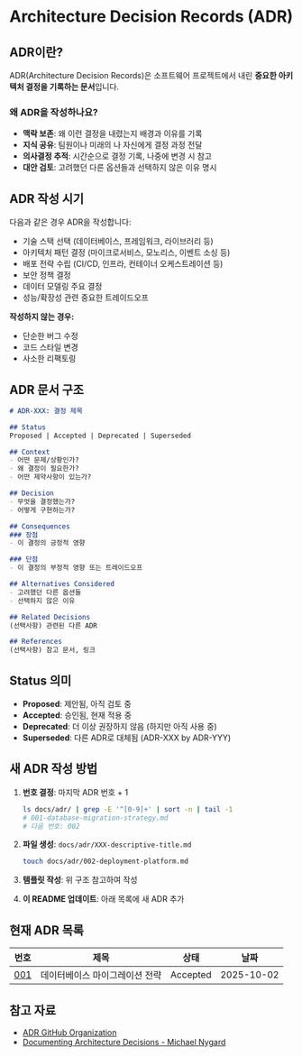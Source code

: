 # Architecture Decision Records (ADR)

## ADR이란?

ADR(Architecture Decision Records)은 소프트웨어 프로젝트에서 내린 **중요한 아키텍처 결정을 기록하는 문서**입니다.

### 왜 ADR을 작성하나요?

- **맥락 보존**: 왜 이런 결정을 내렸는지 배경과 이유를 기록
- **지식 공유**: 팀원이나 미래의 나 자신에게 결정 과정 전달
- **의사결정 추적**: 시간순으로 결정 기록, 나중에 변경 시 참고
- **대안 검토**: 고려했던 다른 옵션들과 선택하지 않은 이유 명시

## ADR 작성 시기

다음과 같은 경우 ADR을 작성합니다:

- 기술 스택 선택 (데이터베이스, 프레임워크, 라이브러리 등)
- 아키텍처 패턴 결정 (마이크로서비스, 모노리스, 이벤트 소싱 등)
- 배포 전략 수립 (CI/CD, 인프라, 컨테이너 오케스트레이션 등)
- 보안 정책 결정
- 데이터 모델링 주요 결정
- 성능/확장성 관련 중요한 트레이드오프

**작성하지 않는 경우:**
- 단순한 버그 수정
- 코드 스타일 변경
- 사소한 리팩토링

## ADR 문서 구조

```markdown
# ADR-XXX: 결정 제목

## Status
Proposed | Accepted | Deprecated | Superseded

## Context
- 어떤 문제/상황인가?
- 왜 결정이 필요한가?
- 어떤 제약사항이 있는가?

## Decision
- 무엇을 결정했는가?
- 어떻게 구현하는가?

## Consequences
### 장점
- 이 결정의 긍정적 영향

### 단점
- 이 결정의 부정적 영향 또는 트레이드오프

## Alternatives Considered
- 고려했던 다른 옵션들
- 선택하지 않은 이유

## Related Decisions
(선택사항) 관련된 다른 ADR

## References
(선택사항) 참고 문서, 링크
```

## Status 의미

- **Proposed**: 제안됨, 아직 검토 중
- **Accepted**: 승인됨, 현재 적용 중
- **Deprecated**: 더 이상 권장하지 않음 (하지만 아직 사용 중)
- **Superseded**: 다른 ADR로 대체됨 (ADR-XXX by ADR-YYY)

## 새 ADR 작성 방법

1. **번호 결정**: 마지막 ADR 번호 + 1
   ```bash
   ls docs/adr/ | grep -E '^[0-9]+' | sort -n | tail -1
   # 001-database-migration-strategy.md
   # 다음 번호: 002
   ```

2. **파일 생성**: `docs/adr/XXX-descriptive-title.md`
   ```bash
   touch docs/adr/002-deployment-platform.md
   ```

3. **템플릿 작성**: 위 구조 참고하여 작성

4. **이 README 업데이트**: 아래 목록에 새 ADR 추가

## 현재 ADR 목록

| 번호 | 제목 | 상태 | 날짜 |
|------|------|------|------|
| [001](001-database-migration-strategy.md) | 데이터베이스 마이그레이션 전략 | Accepted | 2025-10-02 |

## 참고 자료

- [ADR GitHub Organization](https://adr.github.io/)
- [Documenting Architecture Decisions - Michael Nygard](https://cognitect.com/blog/2011/11/15/documenting-architecture-decisions)
